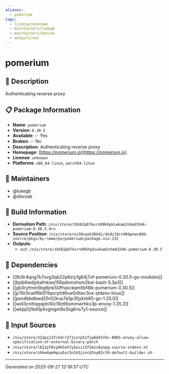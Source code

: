 ```yaml
---
aliases:
  - pomerium
tags:
  - license/unknown
  - maintainers/lukegb
  - maintainers/devusb
  - outputs/out
---
```


# pomerium

## 📝 Description

Authenticating reverse proxy

## 📋 Package Information

- **Name**: `pomerium`
- **Version**: `0.30.5`
- **Available**: ✅ Yes
- **Broken**: ✅ No
- **Description**: Authenticating reverse proxy
- **Homepage**: [https://pomerium.io](https://pomerium.io)
- **License**: `unknown`
- **Platforms**: `x86_64-linux`, `aarch64-linux`
## 👥 Maintainers

- @lukegb
- @devusb


## 🔧 Build Information

- **Derivation Path**: `/nix/store/zbh82p87kvrs09khpkiwkam2shmd1h4k-pomerium-0.30.5.drv`
- **Source Position**: `/nix/store/ns30sqxb36k8jrds8z18rv96bpnwc60d-source/pkgs/by-name/po/pomerium/package.nix:132`
- **Outputs**:
  - `out`:  `/nix/store/zbh82p87kvrs09khpkiwkam2shmd1h4k-pomerium-0.30.5`

## 🔗 Dependencies

- [[9c6r4qng7k7xvg3qb22p6ziy1g84j7vf-pomerium-0.30.5-go-modules]]
- [[bjsb6wdjykafnkixq156qdvmxhsm2bai-bash-5.3p3]]
- [[gb3ryfmm5bg6jnk50ffvpickqm5bf8lk-pomerium-0.30.5]]
- [[p76r0cwlf6k97ibprrpfd8xw0r8wc3nx-stdenv-linux]]
- [[pxn4bbdbwd25r02kvp7a1jp3fjykrb65-go-1.25.0]]
- [[wid3cnihqqqjdn10c19z66xmmwrhkx3p-envoy-1.35.2]]
- [[wkpji0j1bd1p4vgivgm9x3iig6ris7y1-source]]

## 📁 Input Sources

- `/nix/store/322ps137ckdrr271inrp51fjw6m55fmc-0001-envoy-allow-specification-of-external-binary.patch`
- `/nix/store/l622p70vy8k5sh7y5wizi5f2mic6ynpg-source-stdenv.sh`
- `/nix/store/shkw4qm9qcw5sc5n1k5jznc83ny02r39-default-builder.sh`

---
*Generated on 2025-09-27 12:19:37 UTC*
